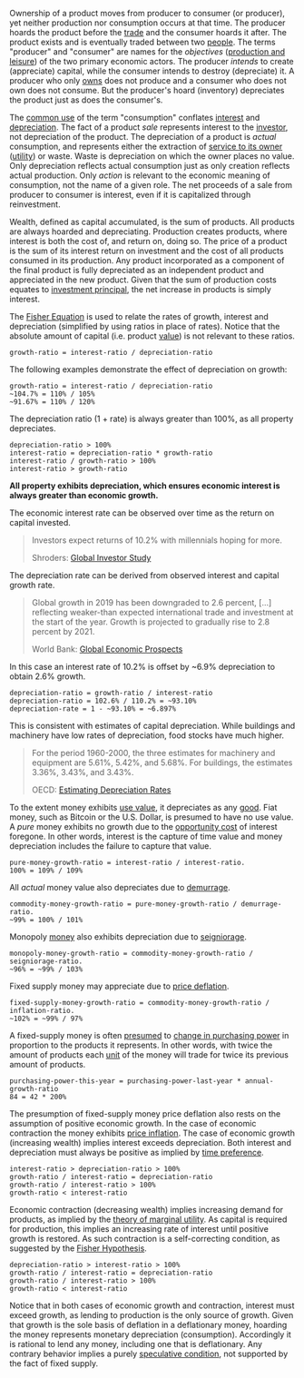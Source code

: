 Ownership of a product moves from producer to consumer (or producer), yet neither production nor consumption occurs at that time. The producer hoards the product before the [trade](Glossary#trade) and the consumer hoards it after. The product exists and is eventually traded between two [people](Glossary#person). The terms "producer" and "consumer" are names for the *objectives* ([production and leisure](https://mises.org/library/man-economy-and-state-power-and-market/html/p/926)) of the two primary economic actors. The producer *intends* to create (appreciate) capital, while the consumer intends to destroy (depreciate) it. A producer who only [owns](Glossary#owner) does not produce and a consumer who does not own does not consume. But the producer's hoard (inventory) depreciates the product just as does the consumer's. 

The [common use](https://en.wikipedia.org/wiki/Consumption_(economics)) of the term "consumption" conflates [interest](https://en.wikipedia.org/wiki/Interest#Economics) and [depreciation](https://en.wikipedia.org/wiki/Depreciation_(economics)). The fact of a product *sale* represents interest to the [investor](Glossary#lend), not depreciation of the product. The depreciation of a product is *actual* consumption, and represents either the extraction of [service to its owner](https://mises.org/library/man-economy-and-state-power-and-market/html/p/974) ([utility](Glossary#utility)) or waste. Waste is depreciation on which the owner places no value. Only depreciation reflects actual consumption just as only creation reflects actual production. Only *action* is relevant to the economic meaning of consumption, not the name of a given role. The net proceeds of a sale from producer to consumer is interest, even if it is capitalized through reinvestment.

Wealth, defined as capital accumulated, is the sum of products. All products are always hoarded and depreciating. Production creates products, where interest is both the cost of, and return on, doing so. The price of a product is the sum of its interest return on investment and the cost of all products consumed in its production. Any product incorporated as a component of the final product is fully depreciated as an independent product and appreciated in the new product. Given that the sum of production costs equates to [investment principal](https://en.wikipedia.org/wiki/Bond_(finance)#Principal), the net increase in products is simply interest.

The [Fisher Equation](https://en.wikipedia.org/wiki/Fisher_equation) is used to relate the rates of growth, interest and depreciation (simplified by using ratios in place of rates). Notice that the absolute amount of capital (i.e. product [value](Glossary#value)) is not relevant to these ratios.
```
growth-ratio = interest-ratio / depreciation-ratio
```
The following examples demonstrate the effect of depreciation on growth:
```
growth-ratio = interest-ratio / depreciation-ratio
~104.7% = 110% / 105%
~91.67% = 110% / 120%
```
The depreciation ratio (1 + rate) is always greater than 100%, as all property depreciates.
```
depreciation-ratio > 100%
interest-ratio = depreciation-ratio * growth-ratio
interest-ratio / growth-ratio > 100%
interest-ratio > growth-ratio
```
**All property exhibits depreciation, which ensures economic interest is always greater than economic growth.**

The economic interest rate can be observed over time as the return on capital invested.

> Investors expect returns of 10.2% with millennials hoping for more.
>
> Shroders: [Global Investor Study](https://www.schroders.com/en/insights/global-investor-study/investors-expect-returns-of-10.2-with-millennials-hoping-for-more)

The depreciation rate can be derived from observed interest and capital growth rate.

> Global growth in 2019 has been downgraded to 2.6 percent, [...] reflecting weaker-than expected international trade and investment at the start of the year. Growth is projected to gradually rise to 2.8 percent by 2021.
>
> World Bank: [Global Economic Prospects](https://www.worldbank.org/en/publication/global-economic-prospects)

In this case an interest rate of 10.2% is offset by ~6.9% depreciation to obtain 2.6% growth.
```
depreciation-ratio = growth-ratio / interest-ratio
depreciation-ratio = 102.6% / 110.2% = ~93.10%
depreciation-rate = 1 - ~93.10% = ~6.897%
```
This is consistent with estimates of capital depreciation. While buildings and machinery have low rates of depreciation, food stocks have much higher.

> For the period 1960-2000, the three estimates for machinery and equipment are 5.61%, 5.42%, and 5.68%. For buildings, the estimates 3.36%, 3.43%, and 3.43%.
> 
> OECD: [Estimating Depreciation Rates](https://www.oecd.org/sdd/productivity-stats/35409605.pdf)

To the extent money exhibits [use value](https://en.wikipedia.org/wiki/Use_value), it depreciates as any [good](https://en.wikipedia.org/wiki/Goods). Fiat money, such as Bitcoin or the U.S. Dollar, is presumed to have no use value. A *pure* money exhibits no growth due to the [opportunity cost](https://en.wikipedia.org/wiki/Opportunity_cost) of interest foregone. In other words, interest is the capture of time value and money depreciation includes the failure to capture that value.
```
pure-money-growth-ratio = interest-ratio / interest-ratio.
100% = 109% / 109%
```
All *actual* money value also depreciates due to [demurrage](https://en.wikipedia.org/wiki/Demurrage_(currency)).
```
commodity-money-growth-ratio = pure-money-growth-ratio / demurrage-ratio.
~99% = 100% / 101%
```
Monopoly [money](Money-Taxonomy) also exhibits depreciation due to [seigniorage](https://en.wikipedia.org/wiki/Seigniorage).
```
monopoly-money-growth-ratio = commodity-money-growth-ratio / seigniorage-ratio.
~96% = ~99% / 103%
```
Fixed supply money may appreciate due to [price deflation](https://en.wikipedia.org/wiki/Deflation).
```
fixed-supply-money-growth-ratio = commodity-money-growth-ratio / inflation-ratio.
~102% = ~99% / 97%
```
A fixed-supply money is often [presumed](https://mises.org/library/man-economy-and-state-power-and-market/html/p/1107) to [change in purchasing power](Inflation-Principle) in proportion to the products it represents. In other words, with twice the amount of products each [unit](Glossary#unit) of the money will trade for twice its previous amount of products.
```
purchasing-power-this-year = purchasing-power-last-year * annual-growth-ratio
84 = 42 * 200%
```
The presumption of fixed-supply money price deflation also rests on the assumption of positive economic growth. In the case of economic contraction the money exhibits [price inflation](https://en.wikipedia.org/wiki/Inflation). The case of economic growth (increasing wealth) implies interest exceeds depreciation. Both interest and depreciation must always be positive as implied by [time preference](Time-Preference-Fallacy).
```
interest-ratio > depreciation-ratio > 100%
growth-ratio / interest-ratio = depreciation-ratio
growth-ratio / interest-ratio > 100%
growth-ratio < interest-ratio
```
Economic contraction (decreasing wealth) implies increasing demand for products, as implied by the [theory of marginal utility](https://en.wikipedia.org/wiki/Marginal_utility). As capital is required for production, this implies an increasing rate of interest until positive growth is restored. As such contraction is a self-correcting condition, as suggested by the [Fisher Hypothesis](https://en.wikipedia.org/wiki/Fisher_hypothesis).
```
depreciation-ratio > interest-ratio > 100%
growth-ratio / interest-ratio = depreciation-ratio
growth-ratio / interest-ratio > 100%
growth-ratio < interest-ratio
```
Notice that in both cases of economic growth and contraction, interest must exceed growth, as lending to production is the only source of growth. Given that growth is the sole basis of deflation in a deflationary money, hoarding the money represents monetary depreciation (consumption). Accordingly it is rational to lend any money, including one that is deflationary. Any contrary behavior implies a purely [speculative condition](Speculative-Consumption), not supported by the fact of fixed supply.